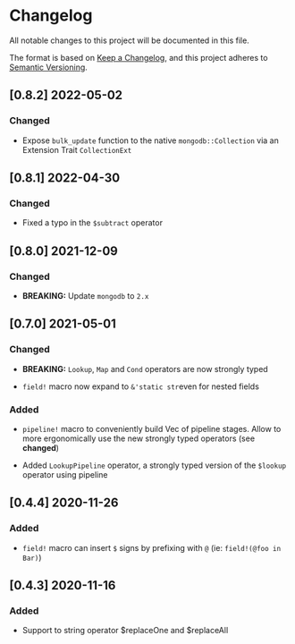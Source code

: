 # Changelog

All notable changes to this project will be documented in this file.

The format is based on [Keep a Changelog](https://keepachangelog.com/en/1.0.0/),
and this project adheres to [Semantic Versioning](https://semver.org/spec/v2.0.0.html).

## [0.8.2] 2022-05-02

### Changed

- Expose `bulk_update` function to the native `mongodb::Collection` via an Extension Trait `CollectionExt`

## [0.8.1] 2022-04-30

### Changed

- Fixed a typo in the `$subtract` operator

## [0.8.0] 2021-12-09

### Changed

- **BREAKING:** Update `mongodb` to `2.x`

## [0.7.0] 2021-05-01

### Changed

- **BREAKING:** `Lookup`, `Map` and `Cond` operators are now strongly typed

- `field!` macro now expand to `&'static str`even for nested fields

### Added

- `pipeline!` macro to conveniently build Vec of pipeline stages.
  Allow to more ergonomically use the new strongly typed operators (see **changed**)
  
- Added `LookupPipeline` operator, a strongly typed version of the `$lookup` operator using pipeline

## [0.4.4] 2020-11-26

### Added

- `field!` macro can insert `$` signs by prefixing with `@` (ie: `field!(@foo in Bar)`)

## [0.4.3] 2020-11-16

### Added

- Support to string operator $replaceOne and $replaceAll
